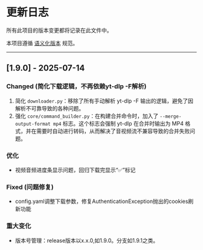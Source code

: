 # 更新日志

所有此项目的版本变更都将记录在此文件中。

本项目遵循 [语义化版本](https://semver.org/lang/zh-CN/) 规范。


---

## [1.9.0] - 2025-07-14

### Changed (简化下载逻辑，不再依赖yt-dlp -F解析)
1. 简化 `downloader.py`：移除了所有手动解析 yt-dlp -F 输出的逻辑，避免了因解析不可靠导致的各种问题。
2. 强化 `core/command_builder.py`：在构建合并命令时，加入了 `--merge-output-format mp4` 标志。这个标志会强制 yt-dlp 在合并时输出为 MP4 格式，并在需要时自动进行转码，从而解决了音视频流不兼容导致的合并失败问题。

### 优化
- 视频音频进度条显示问题，回归下载完显示“✅”标记

### Fixed (问题修复)
- config.yaml调整下载参数，修复AuthenticationException抛出的cookies刷新功能
  
### 重大变化
- 版本号管理：release版本以x.x.0,如1.9.0。分支如1.9.1之类。
